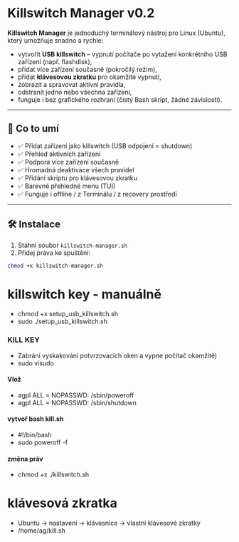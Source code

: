 # Killswitch Manager v0.2

**Killswitch Manager** je jednoduchý terminálový nástroj pro Linux (Ubuntu), který umožňuje snadno a rychle:

- vytvořit **USB killswitch** – vypnutí počítače po vytažení konkrétního USB zařízení (např. flashdisk),
- přidat více zařízení současně (pokročilý režim),
- přidat **klávesovou zkratku** pro okamžité vypnutí,
- zobrazit a spravovat aktivní pravidla,
- odstranit jedno nebo všechna zařízení,
- funguje i bez grafického rozhraní (čistý Bash skript, žádné závislosti).

---

## 🧩 Co to umí

- ✅ Přidat zařízení jako killswitch (USB odpojení = shutdown)
- ✅ Přehled aktivních zařízení
- ✅ Podpora více zařízení současně
- ✅ Hromadná deaktivace všech pravidel
- ✅ Přidání skriptu pro klávesovou zkratku
- ✅ Barevné přehledné menu (TUI)
- ✅ Funguje i offline / z Terminálu / z recovery prostředí

---

## 🛠️ Instalace

1. Stáhni soubor `killswitch-manager.sh`
2. Přidej práva ke spuštění:

```bash
chmod +x killswitch-manager.sh
```


# killswitch key - manuálně

- chmod +x setup_usb_killswitch.sh
- sudo ./setup_usb_killswitch.sh

### KILL KEY
- Zabrání vyskakování potvrzovacích oken a vypne počítač okamžitě) 
- sudo visudo

#### Vlož
- agpl ALL = NOPASSWD: /sbin/poweroff
- agpl ALL = NOPASSWD: /sbin/shutdown


#### vytvoř bash  kill.sh
- #!/bin/bash
- sudo poweroff -f


#### změna práv
- chmod +x ./killswitch.sh

# klávesová zkratka
- Ubuntu ->  nastavení -> klávesnice -> vlastní klávesové zkratky 
- /home/ag/kill.sh
